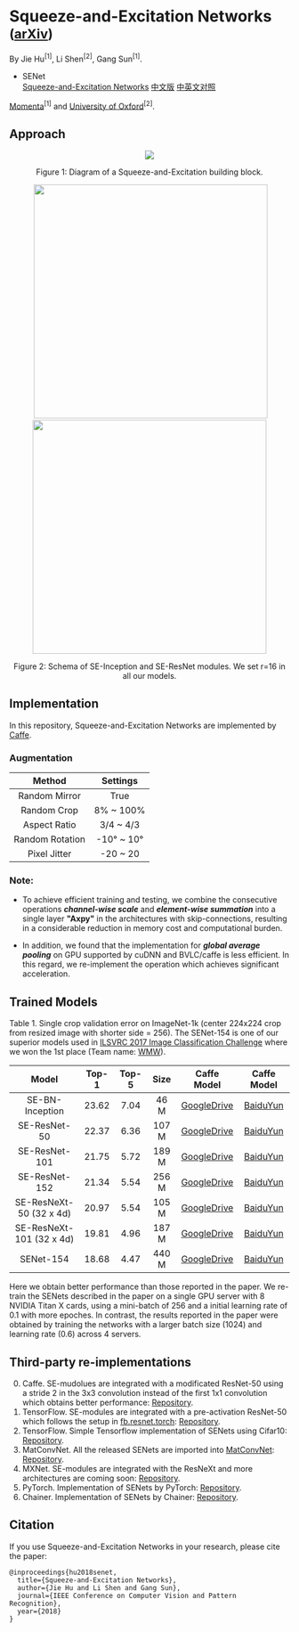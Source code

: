 # Squeeze-and-Excitation Networks <sub>([arXiv](https://arxiv.org/pdf/1709.01507.pdf))</sub>
By Jie Hu<sup>[1]</sup>, Li Shen<sup>[2]</sup>, Gang Sun<sup>[1]</sup>.

* SENet  
[Squeeze-and-Excitation Networks](https://arxiv.org/abs/1709.01507)
[中文版](http://noahsnail.com/2017/11/20/2017-11-20-Squeeze-and-Excitation%20Networks%E8%AE%BA%E6%96%87%E7%BF%BB%E8%AF%91%E2%80%94%E2%80%94%E4%B8%AD%E6%96%87%E7%89%88/)
[中英文对照](http://noahsnail.com/2017/11/20/2017-11-20-Squeeze-and-Excitation%20Networks%E8%AE%BA%E6%96%87%E7%BF%BB%E8%AF%91%E2%80%94%E2%80%94%E4%B8%AD%E8%8B%B1%E6%96%87%E5%AF%B9%E7%85%A7/)

[Momenta](https://momenta.ai/)<sup>[1]</sup> and [University of Oxford](http://www.robots.ox.ac.uk/~vgg/)<sup>[2]</sup>.

## Approach
<div align="center">
  <img src="https://github.com/hujie-frank/SENet/blob/master/figures/SE-pipeline.jpg">
</div>
<p align="center">
  Figure 1: Diagram of a Squeeze-and-Excitation building block.
</p>

<div align="center">
   <img src="https://github.com/hujie-frank/SENet/blob/master/figures/SE-Inception-module.jpg" width="420">
  <img src="https://github.com/hujie-frank/SENet/blob/master/figures/SE-ResNet-module.jpg"  width="420">
</div>
<p align="center">
  Figure 2: Schema of SE-Inception and SE-ResNet modules. We set r=16 in all our models.
</p>

## Implementation
In this repository, Squeeze-and-Excitation Networks are implemented by [Caffe](https://github.com/BVLC/caffe).

### Augmentation
| Method | Settings |
|:-:|:-:|
|Random Mirror| True |
|Random Crop| 8% ~ 100% |
|Aspect Ratio | 3/4 ~ 4/3 |
|Random Rotation| -10° ~ 10°|
|Pixel Jitter| -20 ~ 20 |

### Note:
* To achieve efficient training and testing, we combine the consecutive operations ***channel-wise scale*** and ***element-wise summation*** into a single layer **"Axpy"** in the architectures with skip-connections, resulting in a considerable reduction in memory cost and computational burden.

* In addition, we found that the implementation for ***global average pooling*** on GPU supported by cuDNN and BVLC/caffe is less efficient. In this regard, we re-implement the operation which achieves significant acceleration.

## Trained Models

Table 1. Single crop validation error on ImageNet-1k (center 224x224 crop from resized image with shorter side = 256). The SENet-154 is one of our superior models used in [ILSVRC 2017 Image Classification Challenge](http://image-net.org/challenges/LSVRC/2017/index) where we won the 1st place (Team name: [WMW](http://image-net.org/challenges/LSVRC/2017/results)).

| Model | Top-1 | Top-5 | Size | Caffe Model | Caffe Model
|:-:|:-:|:-:|:-:|:-:|:-:|
|SE-BN-Inception| 23.62 | 7.04 | 46 M| [GoogleDrive](https://drive.google.com/file/d/0BwHV3BlNKkWlTWRRbDZYbVB2WWc/view?usp=sharing) | [BaiduYun](https://pan.baidu.com/s/1qYoPdak)
|SE-ResNet-50   | 22.37 | 6.36 | 107 M | [GoogleDrive](https://drive.google.com/file/d/0BwHV3BlNKkWlS2QwZHFzM3RjNzg/view?usp=sharing) | [BaiduYun](https://pan.baidu.com/s/1gf5wsLl)
|SE-ResNet-101  | 21.75  | 5.72 | 189 M | [GoogleDrive](https://drive.google.com/file/d/0BwHV3BlNKkWlTEg4YmcwQ0FoZFU/view?usp=sharing) | [BaiduYun](https://pan.baidu.com/s/1c1FvCWg)
|SE-ResNet-152  | 21.34  | 5.54 | 256 M | [GoogleDrive](https://drive.google.com/file/d/0BwHV3BlNKkWlcFE0Q2NTcWl3WUE/view?usp=sharing) | [BaiduYun](https://pan.baidu.com/s/1dFEnSzR)
|SE-ResNeXt-50 (32 x 4d) | 20.97 | 5.54 | 105 M | [GoogleDrive](https://drive.google.com/file/d/0BwHV3BlNKkWlQ2Z0Q204V1RITjA/view?usp=sharing) | [BaiduYun](https://pan.baidu.com/s/1dFbEmbv)
|SE-ResNeXt-101 (32 x 4d) | 19.81 | 4.96 | 187 M | [GoogleDrive](https://drive.google.com/file/d/0BwHV3BlNKkWleklsNzBiZlprblk/view?usp=sharing) | [BaiduYun](https://pan.baidu.com/s/1qY2wjt6)
|SENet-154 | 18.68 | 4.47 | 440 M | [GoogleDrive](https://drive.google.com/file/d/0BwHV3BlNKkWlbTFZbzFTSXBUTUE/view?usp=sharing) | [BaiduYun](https://pan.baidu.com/s/1o7HdfAE)

Here we obtain better performance than those reported in the paper.
We re-train the SENets described in the paper on a single GPU server with 8 NVIDIA Titan X cards, using a mini-batch of 256 and a initial learning rate of 0.1 with more epoches. 
In contrast, the results reported in the paper were obtained by training the networks with a larger batch size (1024) and learning rate (0.6) across 4 servers. 

## Third-party re-implementations
0. Caffe. SE-mudolues are integrated with a modificated ResNet-50 using a stride 2 in the 3x3 convolution instead of the first 1x1 convolution which obtains better performance: [Repository](https://github.com/shicai/SENet-Caffe).
0. TensorFlow. SE-modules are integrated with a pre-activation ResNet-50 which follows the setup in [fb.resnet.torch](https://github.com/facebook/fb.resnet.torch): [Repository](https://github.com/ppwwyyxx/tensorpack/tree/master/examples/ResNet).
0. TensorFlow. Simple Tensorflow implementation of SENets using Cifar10: [Repository](https://github.com/taki0112/SENet-Tensorflow).
0. MatConvNet. All the released SENets are imported into [MatConvNet](https://github.com/vlfeat/matconvnet): [Repository](https://github.com/albanie/mcnSENets).
0. MXNet. SE-modules are integrated with the ResNeXt and more architectures are coming soon: [Repository](https://github.com/bruinxiong/SENet.mxnet).
0. PyTorch. Implementation of SENets by PyTorch: [Repository](https://github.com/moskomule/senet.pytorch).
0. Chainer. Implementation of SENets by Chainer: [Repository](https://github.com/nutszebra/SENets).
## Citation

If you use Squeeze-and-Excitation Networks in your research, please cite the paper:
    
    @inproceedings{hu2018senet,
      title={Squeeze-and-Excitation Networks},
      author={Jie Hu and Li Shen and Gang Sun},
      journal={IEEE Conference on Computer Vision and Pattern Recognition},
      year={2018}
    }
